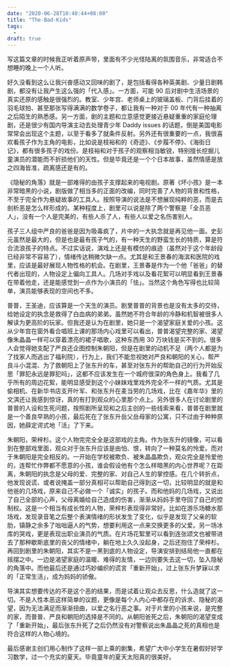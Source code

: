 ```yaml
---
date: "2020-06-28T10:40:44+08:00"
title: "The-Bad-Kids"
tags:
  -
draft: true
---
```


写这篇文章的时候我正听着原声带，里面有不少光怪陆离的氛围音乐，非常适合不想睡的晚上一个人听。

好久没看到这么让我兴奋感动又回味的剧了，是包括看得各种英美剧、少量日剧韩剧，都没有让我产生这么强的「代入感」。一方面，可能 90 后对剧中生活场景的真实还原的感触是很强烈的。教室、少年宫、老师桌上的玻璃盖板、门背后挂着的羽毛球拍、甚至那张写得满满的数学卷子，都让我有一种对于 00 年代有一种抽离之后陌生的熟悉感。另一方面，剧的主题和立意感觉更接近悬疑重重的家庭伦理剧，还是很少有国内导演主动去处理青少年 Daddy issues 的话题，倒是美国电影常常会出现这个主题，以至于看多了就条件反射。另外还有很重要的一点，我很喜欢看孩子作为主角的电影，比如说是枝裕和的《奇迹》、《步履不停》、《海街日记》，都有很多孩子的戏份。是枝裕和对于孩子的观察相当敏锐，特别擅长挖掘儿童演员的潜能而不折损他们的天性。但是毕竟还是一个个日本故事，虽然情感是放之四海皆准，疏离感还是有的。

《隐秘的角落》就是一部难得的由孩子支撑起来的电视剧。原著《坏小孩》是一本非常暗黑的小说，剧版做了相当多的正面的改编，同时完善了人物的背景和性格，不至于完全作为悬疑故事的工具人。按照导演的说法是不想展现纯粹的恶，而是去剖析恶是怎么样形成的。某种程度上，剧里可以说是除了两个警察是「全员恶人」，没有一个人是完美的，有些人杀了人，有些人以爱之名伤害别人。

孩子三人组中严良的爸爸是因为吸毒疯了，片中的一大执念就是再见他一面。史彭元虽然是最大的，但是也是最有孩子气的，有一种天生的野蛮生长的特质，算是符合流浪孩子的特点。不过实话说，演戏上还是有模仿的痕迹（虽然对于这个年龄段已经非常不容易了），情绪传达稍微欠缺一点。尤其是和王景春的海滨和医院的戏里，应该是最好展现人物性格的机会。在剧里，王景春是作为一个他「爸爸」的替代者出现的，人物设定上偏向工具人。几场对手戏以及看花絮可以明显看到王景春在带着他走，还是能感觉到一点作为小演员的「怯」。当然这个角色写得也比较简单，演员能够表现的空间也不多。

普普，王圣迪，应该算是一个天生的演员。剧里普普的背景也是没有太多的交待，给她设定的执念是救得了白血病的弟弟。虽然她不符合年龄的冷静和机智被很多人解读为更高阶的玩家。但我还是认为在剧里，她只是一个渴望家庭关爱的小孩。这从少年宫在窗外看合唱班上课的那场内心戏里可以看出，普普渴望完整的家、渴望像朱晶晶一样可以穿着漂亮的裙子唱歌，这种东西用 30 万块钱是买不到的。很多人会觉得她支配了严良还企图控制朱朝阳，但是在剧里的动机不足（两个人都是为了找家人而逃出了福利院），行为上，我们不能忽视她对严良和朝阳的关心，帮严良斗小混混、为了救朝阳上了张东升的车，甚至对张东升的帮助自己的行为开始反思「罪犯永远是罪犯吗」，这都不应该发生在一个城府很深的角色身上。我看了几乎所有的周边花絮，能明显感受到这个小妹妹戏里戏外完全不一样的气质。尤其是偷相机、在新华书店支开叶军、和张东升在麦当劳的几场戏，比在《嘉年华》里的文淇还让我感到惊讶，真的有打到观众的心里那个点上。另外很多人在讨论剧里的普普的人设和生死问题，按照剧所呈现和之后主创的一些线索来看，普普在剧里就是一个善良早熟的小孩，最后死在了张东升岳父岳母家的公寓，只不过由于种种原因，她薛定谔式地「活」了下来。

朱朝阳，荣梓杉。这个人物完完全全是这部戏的主角。作为张东升的镜像，可以看到在整部戏里面，观众对于张东升应该是由怕、恨，转向了一种莫名的怜爱。而对于朱朝阳是完全相反的。一开始在学校被欺负、被朱晶晶欺负，观众完全是怜爱他的，连帮忙作弊都不愿意的小孩，谁会假设他有个怎么样暗黑的内心世界呢？在距离，朱朝阳的执念是父母的爱、完整的家、对自己人生的掌控感。在几个转折点，他发现说谎、或者说掩盖一部分真相可以帮助自己得到这一切，比较明显的就是和他爸的几场戏，原来自己不必做一个「诚实」的孩子。而和他妈的几场戏，又说出了自己全部的心声，父母离婚给自己造成的伤害，渐渐从妈妈手里夺回了自己的控制权。这是一个相当有成长性的人物，荣梓杉表现得非常好。比如在游乐场糖水那场戏，发现录音笔之后整个表演情绪的形状发生了变化，似乎是发现了父亲的软肋，镇静之余多了咄咄逼人的气势，想要利用这一点来交换更多的父爱。另一场冰库的哭戏，更是表现出职业演员的气质。在片场花絮里可以看到连张颂文也被带进去了那种歇斯底里的丧父的情绪中，躺在地上久久没起身，之后还抱住了荣梓杉。再回到剧里的朱朝阳，其实不是一黑到底的人物设定，导演安排到结局他一直都在摇摆之中。一边是渴望家庭的温暖、难得的友情，一边则要失去这一切，坠入隐秘的角落中。而他最后还是通过巧妙编织的谎言「重新开始」，过上张东升梦寐以求的「正常生活」，成为妈妈的骄傲。

导演其实想要传达的不是这个恶的结果，而是试着让观众去反思，什么造就了这一切。不是人性本恶这样简单的议题，更像是每个人内心中都存在的诉求、隐秘的渴望，因为无法满足而渐渐扭曲，以爱之名行恶之事。对于片里的小孩来说，是完整的家，而普普、严良和朝阳的选择是不同的。从朝阳爸死之后，朱朝阳的渴望变成了「重新开始」，最后张东升死了之后仍然没有对警察说出朱晶晶之死的真相也是符合这样的人物心境的。

最后感谢主创们用心制作了这样一部上乘的剧集，希望广大中小学生在暑假好好学习数学，过一个充实的夏天。毕竟童年的夏天太阳真的很美好。
